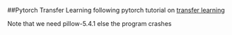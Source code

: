 ##Pytorch Transfer Learning
following pytorch tutorial on [transfer learning](https://pytorch.org/tutorials/beginner/transfer_learning_tutorial.html)

Note that we need pillow-5.4.1 else the program crashes
